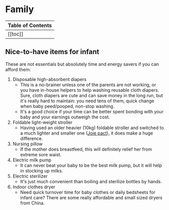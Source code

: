 # Family

| Table of Contents |
|:------------------|
| [[toc]] |

## Nice-to-have items for infant

These are not essentials but absolutely time and energy savers if you can afford them:

1. Disposable high-absorbent diapers
    - This is a no-brainer unless one of the parents are not working, or you have in-house helpers to help washing reusable cloth diapers. Sure, cloth diapers are cute and can save money in the long run, but it's really hard to maintain: you need tens of them, quick change when baby peed/pooped, non-stop washing.
    - It's a good choice if your time can be better spent bonding with your baby and your earnings outweigh the cost.
1. Foldable light-weight stroller
    - Having used an older heavier (10kg) foldable stroller and switched to a much lighter and smaller one ([Joie pact](https://uk.joiebaby.com/product/pact/)), it does make a huge difference.
1. Nursing pillow
    - If the mother does breastfeed, this will definitely relief her from extreme sore waist.
1. Electric milk pump
    - It can never beat your baby to be the best milk pump, but it will help in stocking up milks.
1. Electric sterilizer
    - It's just much convenient than boiling and sterilize bottles by hands.
1. Indoor clothes dryer
    - Need quick turnover time for baby clothes or daily bedsheets for infant care? There are some really affordable and small sized dryers from China.
